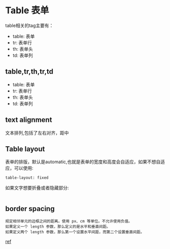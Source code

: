 # Table 表单

table相关的tag主要有：

- table: 表单
- tr: 表单行
- th: 表单头
- td: 表单列

## table,tr,th,tr,td

- table: 表单
- tr: 表单行
- th: 表单头
- td: 表单列

## text alignment

文本排列,包括了左右对齐，距中

## Table layout

表单的排版，默认是automatic,也就是表单的宽度和高度会自适应，如果不想自适应，可以使用:

```
table-layout: fixed
```

如果文字想要折叠或者隐藏部分:

```

```

## border spacing

```
规定相邻单元的边框之间的距离。使用 px、cm 等单位。不允许使用负值。
如果定义一个 length 参数，那么定义的是水平和垂直间距。
如果定义两个 length 参数，那么第一个设置水平间距，而第二个设置垂直间距。
```

[ref](https://css-tricks.com/complete-guide-table-element/)
